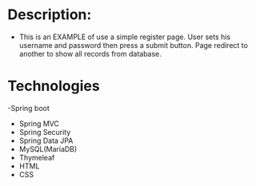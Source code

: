 # Description:
- This is an EXAMPLE of use a simple register page. User sets his username and password then press a submit button. Page redirect to another to show all records from database.

# Technologies
-Spring boot
- Spring MVC
- Spring Security
- Spring Data JPA
- MySQL(MariaDB)
- Thymeleaf
- HTML
- CSS
  
